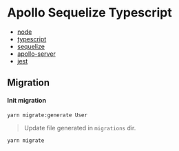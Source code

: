 # Apollo Sequelize Typescript 

* [node](https://nodejs.org)
* [typescript](https://typescriptlang.org)
* [sequelize](http://docs.sequelizejs.com)
* [apollo-server](https://www.apollographql.com/docs/apollo-server)
* [jest](https://jestjs.io)


## Migration

#### Init migration
```
yarn migrate:generate User
```

> Update file generated in `migrations` dir.

```
yarn migrate
```
